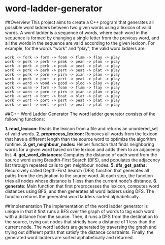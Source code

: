 # word-ladder-generator

##Overview
This project aims to create a C++ program that generates all possible word ladders between two given words using a lexicon of valid words. A word ladder is a sequence of words, where each word in the sequence is formed by changing a single letter from the previous word, and all the words in the sequence are valid according to the given lexicon. For example, for the words "work" and "play", the valid word ladders are: 

```
work -> fork -> form -> foam -> flam -> flay -> play
work -> pork -> perk -> peak -> pean -> plan -> play
work -> pork -> perk -> peak -> peat -> plat -> play
work -> pork -> perk -> pert -> peat -> plat -> play
work -> pork -> porn -> pirn -> pian -> plan -> play
work -> pork -> port -> pert -> peat -> plat -> play
work -> word -> wood -> pood -> plod -> ploy -> play
work -> worm -> form -> foam -> flam -> flay -> play
work -> worn -> porn -> pirn -> pian -> plan -> play
work -> wort -> bort -> boat -> blat -> plat -> play
work -> wort -> port -> pert -> peat -> plat -> play
work -> wort -> wert -> pert -> peat -> plat -> play
```

##C++ Word Ladder Generator
The word ladder generator consists of the following functions:

**1. read_lexicon:** Reads the lexicon from a file and returns an unordered_set of valid words.
**2. preprocess_lexicon:** Removes all words from the lexicon that have a different length than the source word to optimize the algorithm runtime.
**3. get_neighbour_nodes:** Helper function that finds neighboring words for a given word based on the lexicon and adds them to an adjacency list.
**4. get_word_distances:** Computes the distance of each word from the source word using Breadth-First Search (BFS), and populates the adjacency list through repeated calls to get_neighbour_nodes.
**5. dfs_get_paths:** Recursively called Depth-First Search (DFS) function that generates all paths from the destination to the source word. At each step, the function tries all nodes whose distance is 1 less than the current node's distance.
**6. generate:** Main function that first preprocesses the lexicon, computes word distances using BFS, and then generates all word ladders using DFS. The function returns the generated word ladders sorted alphabetically.


##Implementation
The implementation of the word ladder generator is unique in that it first runs a BFS over the graph of words to tag each word with a distance from the source. Then, it runs a DFS from the destination to the source, trying out nodes that strictly have a distance of 1 less than the current node. The word ladders are generated by traversing the graph and trying out different paths that satisfy the distance constraints. Finally, the generated word ladders are sorted alphabetically and returned.
